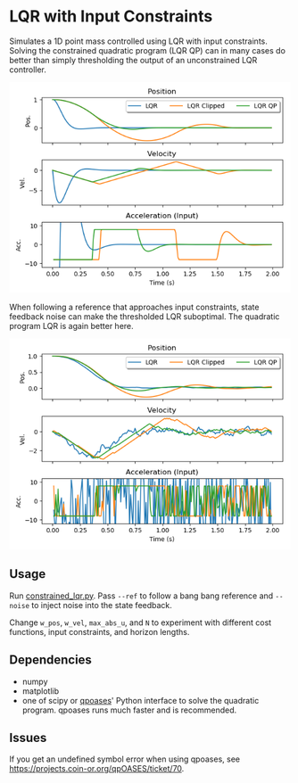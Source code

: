 # LQR with Input Constraints

Simulates a 1D point mass controlled using LQR with input constraints. Solving the constrained quadratic program (LQR QP) can in many cases do better than simply thresholding the output of an unconstrained LQR controller.

![alt text](sample.png "Simulation data while regulating towards zero")

When following a reference that approaches input constraints, state feedback noise can make the thresholded LQR suboptimal. The quadratic program LQR is again better here.

![alt text](sample_ref_noise.png "Simulation data while following a reference with state feedback noise (pass `--ref --noise`)")

## Usage

Run [constrained_lqr.py](constrained_lqr.py). Pass `--ref` to follow a bang bang reference and `--noise` to inject noise into the state feedback.

Change `w_pos`, `w_vel`, `max_abs_u`, and `N` to experiment with different cost functions, input constraints, and horizon lengths.

## Dependencies

* numpy
* matplotlib
* one of scipy or [qpoases](https://projects.coin-or.org/qpOASES/)' Python interface to solve the quadratic program. qpoases runs much faster and is recommended.

## Issues

If you get an undefined symbol error when using qpoases, see <https://projects.coin-or.org/qpOASES/ticket/70>.
